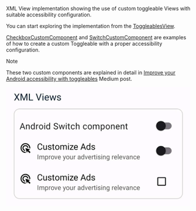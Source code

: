 XML View implementation showing the use of custom toggleable Views with suitable accessibility configuration.

You can start exploring the implementation from the [ToggleablesView](ToggleablesView.kt).

[CheckboxCustomComponent](CheckboxCustomComponent.kt) and [SwitchCustomComponent](SwitchCustomComponent.kt) are examples of how to create a custom Toggleable with a proper accessibility configuration.
>[!NOTE]
>These two custom components are explained in detail in [Improve your Android accessibility with toggleables](https://medium.com/@cononube/improve-your-android-accessibility-with-toggleables-b6f7239f35e1) Medium post.

<p align="center">
   <img alt="Image of XML view implementation" src="../../../../../../../../../../../../../doc/images/xml_view_toggleables.webp" />
</p>
